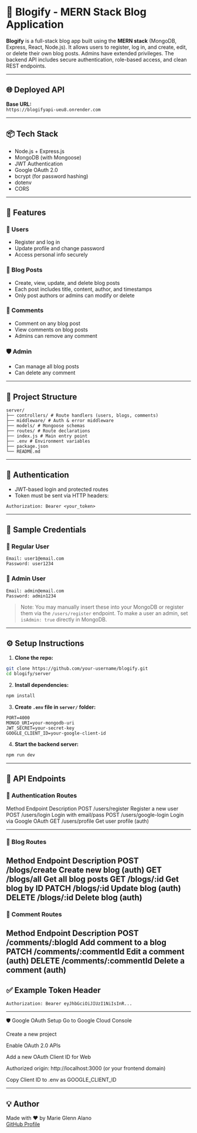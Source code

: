 # 📝 Blogify - MERN Stack Blog Application

**Blogify** is a full-stack blog app built using the **MERN stack** (MongoDB, Express, React, Node.js). It allows users to register, log in, and create, edit, or delete their own blog posts. Admins have extended privileges. The backend API includes secure authentication, role-based access, and clean REST endpoints.

---

## 🌐 Deployed API

**Base URL:**  
`https://blogifyapi-ueu8.onrender.com`

---

## 📦 Tech Stack

- Node.js + Express.js
- MongoDB (with Mongoose)
- JWT Authentication
- Google OAuth 2.0
- bcrypt (for password hashing)
- dotenv
- CORS

---

## 🚀 Features

### 👤 Users
- Register and log in
- Update profile and change password
- Access personal info securely

### 📝 Blog Posts
- Create, view, update, and delete blog posts
- Each post includes title, content, author, and timestamps
- Only post authors or admins can modify or delete

### 💬 Comments
- Comment on any blog post
- View comments on blog posts
- Admins can remove any comment

### 🛡️ Admin
- Can manage all blog posts
- Can delete any comment

---

## 📁 Project Structure

```
server/
├── controllers/ # Route handlers (users, blogs, comments)
├── middleware/ # Auth & error middleware
├── models/ # Mongoose schemas
├── routes/ # Route declarations
├── index.js # Main entry point
├── .env # Environment variables
├── package.json
└── README.md
```

---

## 🔐 Authentication

- JWT-based login and protected routes
- Token must be sent via HTTP headers:

```
Authorization: Bearer <your_token>
```

---

## 🧪 Sample Credentials

### 👤 Regular User
```
Email: user1@email.com
Password: user1234
```

### 👑 Admin User
```
Email: admin@email.com
Password: admin1234
```

> Note: You may manually insert these into your MongoDB or register them via the `/users/register` endpoint. To make a user an admin, set `isAdmin: true` directly in MongoDB.

---

## ⚙️ Setup Instructions

1. **Clone the repo:**

```bash
git clone https://github.com/your-username/blogify.git
cd blogify/server
```

2. **Install dependencies:**

```bash
npm install
```

3. **Create `.env` file in `server/` folder:**

```env
PORT=4000
MONGO_URI=your-mongodb-uri
JWT_SECRET=your-secret-key
GOOGLE_CLIENT_ID=your-google-client-id
```

4. **Start the backend server:**

```bash
npm run dev
```

---

## 📡 API Endpoints

### 🔐 Authentication Routes

Method	Endpoint	Description
POST	/users/register	Register a new user
POST	/users/login	Login with email/pass
POST	/users/google-login	Login via Google OAuth
GET	/users/profile	Get user profile (auth)

---

### 📝 Blog Routes

Method	Endpoint	Description
POST	/blogs/create	Create new blog (auth)
GET	/blogs/all	Get all blog posts
GET	/blogs/:id	Get blog by ID
PATCH	/blogs/:id	Update blog (auth)
DELETE	/blogs/:id	Delete blog (auth)
---

### 💬 Comment Routes

Method	Endpoint	Description
POST	/comments/:blogId	Add comment to a blog
PATCH	/comments/:commentId	Edit a comment (auth)
DELETE	/comments/:commentId	Delete a comment (auth)
---

## ✅ Example Token Header

```
Authorization: Bearer eyJhbGciOiJIUzI1NiIsInR...
```

---

🛡️ Google OAuth Setup
Go to Google Cloud Console

Create a new project

Enable OAuth 2.0 APIs

Add a new OAuth Client ID for Web

Authorized origin: http://localhost:3000 (or your frontend domain)

Copy Client ID to .env as GOOGLE_CLIENT_ID

---

## 💡 Author

Made with ❤️ by Marie Glenn Alano  
[GitHub Profile](https://github.com/marieglennalano)
